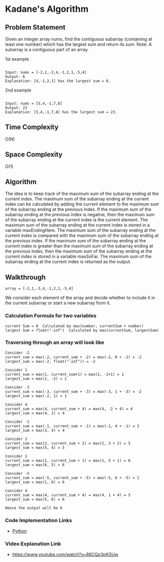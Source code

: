 # Kadane's Algorithm

## Problem Statement
Given an integer array nums, find the contiguous subarray (containing at least one number) which has the largest sum and return its sum.
Note: A subarray is a contiguous part of an array.


1st example

```text

Input: nums = [-2,1,-3,4,-1,2,1,-5,4]
Output: 6
Explanation: [4,-1,2,1] has the largest sum = 6.
```

2nd example

```text

Input: nums = [5,4,-1,7,8]
Output: 23
Explanation: [5,4,-1,7,8] has the largest sum = 23.
```


## Time Complexity

O(N)

## Space Complexity

O(1)

## Algorithm
The idea is to keep track of the maximum sum of the subarray ending at the current index. 
The maximum sum of the subarray ending at the current index can be calculated by adding the current element to the maximum sum of the subarray ending at the previous index. 
If the maximum sum of the subarray ending at the previous index is negative, then the maximum sum of the subarray ending at the current index is the current element. 
The maximum sum of the subarray ending at the current index is stored in a variable maxEndingHere.
The maximum sum of the subarray ending at the current index is compared with the maximum sum of the subarray ending at the previous index. 
If the maximum sum of the subarray ending at the current index is greater than the maximum sum of the subarray ending at the previous index, then the maximum sum of the subarray ending at the current index is stored in a variable maxSoFar.
The maximum sum of the subarray ending at the current index is returned as the output.


## Walkthrough

`array = [-2,1,-3,4,-1,2,1,-5,4]`

We consider each element of the array and decide whether to include it in the current subarray or start a new subarray from it.

### Calculation Formula for two variables

```
current Sum = 0  Calculated by max(number, currentSum + number)
largest Sum = float("-inf")  Calculated by max(currentSum, largestSum)
```


### Traversing through an array will look like

```
Consider -2
current_sum = max(-2, current_sum + -2) = max(-2, 0 + -2) = -2
largest_sum = max(-2, float("-inf")) = -2
```
```
Consider 1
current_sum = max(1, current_sum+1) = max(1, -2+1) = 1
largest_sum = max(1, -2) = 1
```
```
Consider -3
current_sum = max(-3, current_sum + -3) = max(-3, 1 + -3) = -2
largest_sum = max(-2, 1) = 1
```
```
Consider 4
current_sum = max(4, current_sum + 4) = max(4, -2 + 4) = 4
largest_sum = max(4, 1) = 4
```
```
Consider -1
current_sum = max(-1, current_sum + -1) = max(-1, 4 + -1) = 3
largest_sum = max(3, 4) = 4
```
```
Consider 2
current_sum = max(2, current_sum + 2) = max(2, 3 + 2) = 5
largest_sum = max(5, 4) = 5
```
```
Consider 1
current_sum = max(1, current_sum + 1) = max(1, 5 + 1) = 6
largest_sum = max(6, 5) = 6
```
```
Consider -5
current_sum = max(-5, current_sum + -5) = max(-5, 6 + -5) = 1
largest_sum = max(1, 6) = 6
```
```
Consider 4
current_sum = max(4, current_sum + 4) = max(4, 1 + 4) = 5
largest_sum = max(5, 6) = 6
```

```Hence the output will be 6```



### Code Implementation Links

- [Python](https://github.com/TheAlgorithms/Python/blob/252df0a149502143a14e7283424d40b785dd451c/maths/kadanes.py)

### Video Explanation Link

- https://www.youtube.com/watch?v=86CQq3pKSUw
